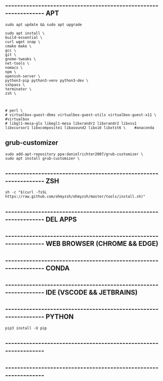 
## ---------------------------------------------------------------- APT
    sudo apt update && sudo apt upgrade
    
    sudo apt install \
    build-essential \
    curl wget snap \
    cmake make \
    gcc \
    git \
    gnome-tweaks \
    net-tools \
    nomacs \
    npm \
    openssh-server \
    python3-pip python3-venv python3-dev \
    sshpass \
    terminator \
    zsh \
    


    # perl \
    # virtualbox-guest-dkms virtualbox-guest-utils virtualbox-guest-x11 \    #virtualbox
    # libgl1-mesa-glx libegl1-mesa libxrandr2 libxrandr2 libxss1 libxcursor1 libxcomposite1 libasound2 libxi6 libxtst6 \    #anaconda


## grub-customizer
    sudo add-apt-repository ppa:danielrichter2007/grub-customizer \
    sudo apt install grub-customizer \



## ---------------------------------------------------------------- ZSH
    sh -c "$(curl -fsSL https://raw.github.com/ohmyzsh/ohmyzsh/master/tools/install.sh)"







## ---------------------------------------------------------------- DEL APPS







## ---------------------------------------------------------------- WEB BROWSER (CHROME && EDGE)







## ---------------------------------------------------------------- CONDA







## ---------------------------------------------------------------- IDE (VSCODE && JETBRAINS)







## ---------------------------------------------------------------- PYTHON
    pip3 install -U pip






## ---------------------------------------------------------------- 







## ---------------------------------------------------------------- 






